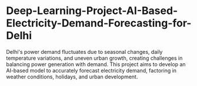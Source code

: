 # Deep-Learning-Project-AI-Based-Electricity-Demand-Forecasting-for-Delhi
Delhi's power demand fluctuates due to seasonal changes, daily temperature variations, and uneven urban growth, creating challenges in balancing power generation with demand. This project aims to develop an AI-based model to accurately forecast electricity demand, factoring in weather conditions, holidays, and urban development.
